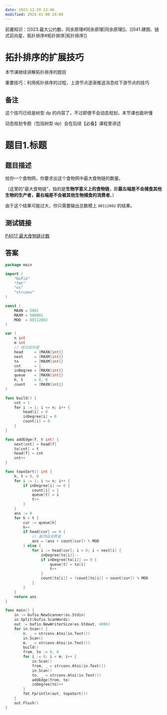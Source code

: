 ```yaml
---
date: 2023-12-29 13:46
modified: 2024-01-08 20:00
---
```


前置知识：[[023.最大公约数、同余原理#同余原理|同余原理]]、[[041.建图、链式前向星、拓扑排序#拓扑排序|拓扑排序]]

# 拓扑排序的扩展技巧

本节课继续讲解拓扑排序的题目

重要技巧：利用拓扑排序的过程，上游节点逐渐推送消息给下游节点的技巧

## 备注

这个技巧已经是树型 dp 的内容了，不过即便不会动态规划，本节课也能听懂

动态规划专题（包括树型 dp）会在后续【必备】课程里讲述

# 题目1.标题

## 题目描述

给你一个食物网，你要求出这个食物网中最大食物链的数量。

（这里的“最大食物链”，指的是**生物学意义上的食物链**，即**最左端是不会捕食其他生物的生产者，最右端是不会被其他生物捕食的消费者**。）


由于这个结果可能过大，你只需要输出总数模上 `80112002` 的结果。

## 测试链接

[P4017 最大食物链计数](https://www.luogu.com.cn/problem/P4017)

## 答案

```go
package main

import (
	"bufio"
	"fmt"
	"os"
	"strconv"
)

const (
	MAXN = 5001
	MAXM = 500001
	MOD  = 80112002
)

var (
	n int
	m int
	// 链式前向星
	head     = [MAXN]int{}
	next     = [MAXM]int{}
	to       = [MAXM]int{}
	cnt      = 1
	inDegree = [MAXN]int{}
	queue    = [MAXN]int{}
	h, t     = 0, 0
	count    = [MAXN]int{}
)

func build() {
	cnt = 1
	for i := 1; i <= n; i++ {
		head[i] = 0
		inDegree[i] = 0
		count[i] = 0
	}
}

func addEdge(f, t int) {
	next[cnt] = head[f]
	to[cnt] = t
	head[f] = cnt
	cnt++
}

func topoSort() int {
	h, t = 0, 0
	for i := 1; i <= n; i++ {
		if inDegree[i] == 0 {
			count[i] = 1
			queue[t] = i
			t++
		}
	}
	ans := 0
	for h < t {
		cur := queue[h]
		h++
		if head[cur] == 0 {
			// 最顶级消费者
			ans = (ans + count[cur]) % MOD
		} else {
			for i := head[cur]; i > 0; i = next[i] {
				inDegree[to[i]]--
				if inDegree[to[i]] == 0 {
					queue[t] = to[i]
					t++
				}
				count[to[i]] = (count[to[i]] + count[cur]) % MOD
			}
		}
	}
	return ans
}

func main() {
	in := bufio.NewScanner(os.Stdin)
	in.Split(bufio.ScanWords)
	out := bufio.NewWriterSize(os.Stdout, 4096)
	for in.Scan() {
		n, _ = strconv.Atoi(in.Text())
		in.Scan()
		m, _ = strconv.Atoi(in.Text())
		build()
		from, to := 0, 0
		for i := 0; i < m; i++ {
			in.Scan()
			from, _ = strconv.Atoi(in.Text())
			in.Scan()
			to, _ = strconv.Atoi(in.Text())
			addEdge(from, to)
			inDegree[to]++
		}
		fmt.Fprintln(out, topoSort())
	}
	out.Flush()
}
```

